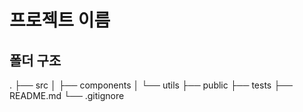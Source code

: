 # 프로젝트 이름

## 폴더 구조

. ├── src
│ ├── components
│ └── utils
├── public
├── tests
├── README.md
└── .gitignore

